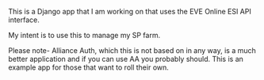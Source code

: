 This is a Django app that I am working on that uses the EVE Online ESI API interface.

My intent is to use this to manage my SP farm.

Please note-  Alliance Auth, which this is not based on in any way, is a much better application
and if you can use AA you probably should.  This is an example app for those that want to roll their
own.
